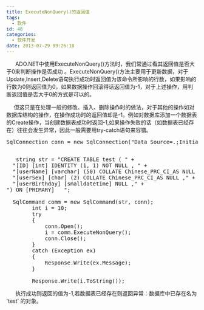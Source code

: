 ```yaml
---
title: ExecuteNonQuery()的返回值
tags:
  - 软件
id: 48
categories:
  - 软件开发
date: 2013-07-29 09:26:18
---
```


&nbsp; &nbsp; &nbsp; ADO.NET中使用ExecuteNonQuery()方法时，我们常通过看其返回值是否大于0来判断操作是否成功 。ExecuteNonQuery()方法主要用于更新数据，对于Update,Insert,Delete语句执行成功时返回值为该命令所影响的行数，如果影响的行数为0则返回值为0，如果数据操作回滚得话返回值为-1，对于上述操作，用判断返回值是否大于0的方式是可以的。&nbsp;

&nbsp; &nbsp; &nbsp;但这只是在处理一般的修改、插入、删除操作时的做法，对于其他的操作如对数据库结构的操作，在操作成功时的返回值却是-1。例如对数据库添加一个数据表的Create操作，当创建数据表成功时返回-1,如果操作失败的话（如数据表已经存在）往往会发生异常，因此一般需要用try-catch语句来容错。

<pre class="prettyprint linenums bush:csharp" lang="csharp">SqlConnection conn = new SqlConnection("Data Source=.;Initial Catalog=DB;Integrated Security=SSPI");
       &nbsp;</pre>
<pre class="prettyprint linenums bush:csharp" lang="csharp">
   string str = "CREATE TABLE test ( " +
  "[ID] [int] IDENTITY (1, 1) NOT NULL , " +
  "[userName] [varchar] (50) COLLATE Chinese_PRC_CI_AS NULL ," +
  "[userSex] [char] (2) COLLATE Chinese_PRC_CI_AS NULL ," +
  "[userBirthday] [smalldatetime] NULL ," +
") ON [PRIMARY]   ";     

  SqlCommand comm = new SqlCommand(str, conn);
        int i = 10;
        try
        {
            conn.Open();
            i = comm.ExecuteNonQuery();
            conn.Close();
        }
        catch (Exception ex)
        {
            Response.Write(ex.Message);
        }

        Response.Write(i.ToString());</pre>

&nbsp; &nbsp; &nbsp; 执行成功则返回的值为-1,若数据表已经存在则返回异常：数据库中已存在名为 'test' 的对象。